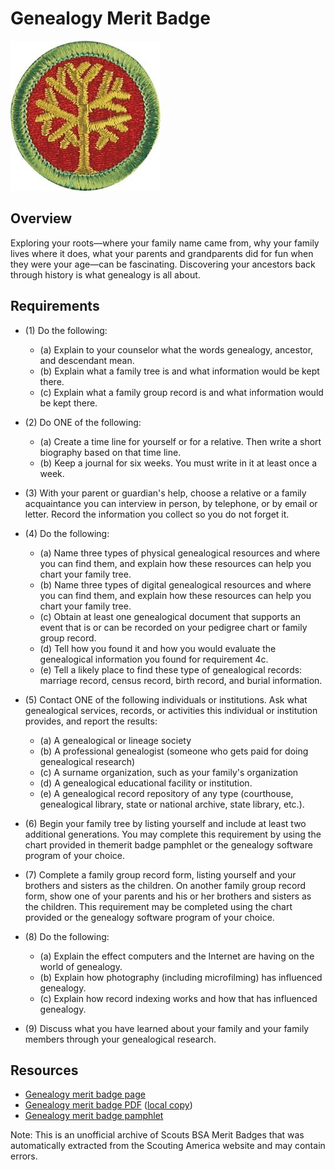 

# Genealogy Merit Badge

![Genealogy Merit Badge](images/genealogy-merit-badge.jpg)

## Overview



Exploring your roots—where your family name came from, why your family lives where it does, what your parents and grandparents did for fun when they were your age—can be fascinating. Discovering your ancestors back through history is what genealogy is all about.

## Requirements

* (1) Do the following:
    * (a) Explain to your counselor what the words genealogy, ancestor, and descendant mean.
    * (b) Explain what a family tree is and what information would be kept there.
    * (c) Explain what a family group record is and what information would be kept there.


* (2) Do ONE of the following:
    * (a) Create a time line for yourself or for a relative. Then write a short biography based on that time line.
    * (b) Keep a journal for six weeks. You must write in it at least once a week.


* (3) With your parent or guardian's help, choose a relative or a family acquaintance you can interview in person, by telephone, or by email or letter. Record the information you collect so you do not forget it.
* (4) Do the following:
    * (a) Name three types of physical genealogical resources and where you can find them, and explain how these resources can help you chart your family tree.
    * (b) Name three types of digital genealogical resources and where you can find them, and explain how these resources can help you chart your family tree.
    * (c) Obtain at least one genealogical document that supports an event that is or can be recorded on your pedigree chart or family group record.
    * (d) Tell how you found it and how you would evaluate the genealogical information you found for requirement 4c.
    * (e) Tell a likely place to find these type of genealogical records: marriage record, census record, birth record, and burial information.


* (5) Contact ONE of the following individuals or institutions. Ask what genealogical services, records, or activities this individual or institution provides, and report the results:
    * (a) A genealogical or lineage society
    * (b) A professional genealogist (someone who gets paid for doing genealogical research)
    * (c) A surname organization, such as your family's organization
    * (d) A genealogical educational facility or institution.
    * (e) A genealogical record repository of any type (courthouse, genealogical library, state or national archive, state library, etc.).


* (6) Begin your family tree by listing yourself and include at least two additional generations. You may complete this requirement by using the chart provided in themerit badge pamphlet or the genealogy software program of your choice.
* (7) Complete a family group record form, listing yourself and your brothers and sisters as the children. On another family group record form, show one of your parents and his or her brothers and sisters as the children. This requirement may be completed using the chart provided or the genealogy software program of your choice.
* (8) Do the following:
    * (a) Explain the effect computers and the Internet are having on the world of genealogy.
    * (b) Explain how photography (including microfilming) has influenced genealogy.
    * (c) Explain how record indexing works and how that has influenced genealogy.


* (9) Discuss what you have learned about your family and your family members through your genealogical research.


## Resources

- [Genealogy merit badge page](https://www.scouting.org/merit-badges/genealogy/)
- [Genealogy merit badge PDF](https://filestore.scouting.org/filestore/Merit_Badge_ReqandRes/2023_Updates/35903(23)_Genealogy_REQ.pdf) ([local copy](files/genealogy-merit-badge.pdf))
- [Genealogy merit badge pamphlet](https://www.scoutshop.org/scouts-bsa-genealogy-merit-badge-pamphlet-660396.html)

Note: This is an unofficial archive of Scouts BSA Merit Badges that was automatically extracted from the Scouting America website and may contain errors.